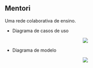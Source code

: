 ## Mentori ##

Uma rede colaborativa de ensino.

- Diagrama de casos de uso

<p align="center"><img src="https://github.com/se3k/hackathon-unirio/blob/master/UC.jpg"></p>

- Diagrama de modelo
<p align="center"><img src="https://github.com/se3k/hackathon-unirio/blob/master/modelo.jpg"></p>














